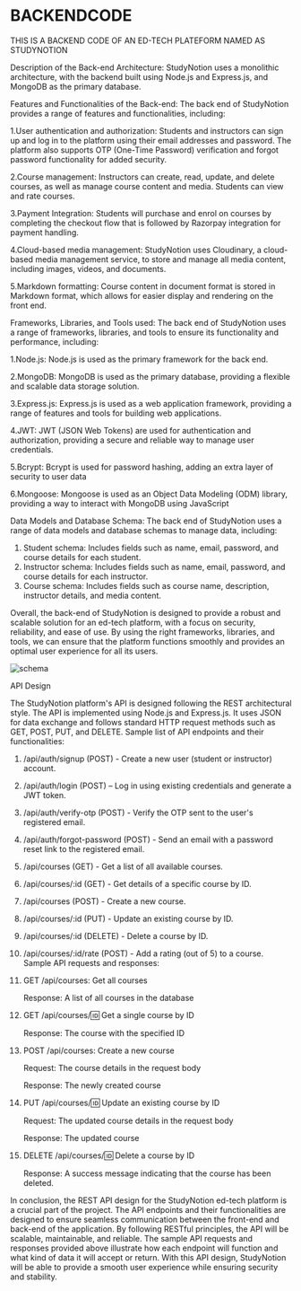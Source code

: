 # BACKENDCODE
THIS IS A BACKEND CODE OF AN ED-TECH PLATEFORM NAMED AS STUDYNOTION

Description of the Back-end Architecture: StudyNotion uses a monolithic architecture, with the backend built using Node.js and Express.js, and MongoDB as the primary database.

Features and Functionalities of the Back-end: The back end of StudyNotion provides a range of features and functionalities, including:

   1.User authentication and authorization: Students and instructors can sign up and log in to the platform using their email addresses and password. The platform also supports OTP (One-Time Password) verification and forgot password functionality for added security.
   
   2.Course management: Instructors can create, read, update, and delete courses, as well as manage course content and media. Students can view and rate courses.

   3.Payment Integration: Students will purchase and enrol on courses by completing the checkout flow that is followed by Razorpay integration for payment handling.

   4.Cloud-based media management: StudyNotion uses Cloudinary, a cloud-based media management service, to store and manage all media content, including images, videos, and documents.

   5.Markdown formatting: Course content in document format is stored in Markdown format, which allows for easier display and rendering on the front end.

Frameworks, Libraries, and Tools used: The back end of StudyNotion uses a range of frameworks, libraries, and tools to ensure its functionality and performance, including:

   1.Node.js: Node.js is used as the primary framework for the back end.
   
   2.MongoDB: MongoDB is used as the primary database, providing a flexible and scalable data storage solution.
   
  3.Express.js: Express.js is used as a web application framework, providing a range of features and tools for building web applications.
   
   4.JWT: JWT (JSON Web Tokens) are used for authentication and authorization, providing a secure and reliable way to manage user credentials.

   5.Bcrypt: Bcrypt is used for password hashing, adding an extra layer of security to user data

  6.Mongoose: Mongoose is used as an Object Data Modeling (ODM) library, providing a way to interact with MongoDB using JavaScript

Data Models and Database Schema:
The back end of StudyNotion uses a range of data models and database schemas to manage data, including:

1. Student schema: Includes fields such as name, email, password, and course details for each student.
2. Instructor schema: Includes fields such as name, email, password, and course details for each instructor.
3. Course schema: Includes fields such as course name, description, instructor details, and media content.


Overall, the back-end of StudyNotion is designed to provide a robust and scalable solution for an ed-tech platform, with a focus on security, reliability, and ease of use. By using the right frameworks, libraries, and tools, we can ensure that the platform functions smoothly and provides an optimal user experience for all its users.

![schema](https://github.com/aaannjali/BACKENDCODE/assets/121468990/37ac4c1a-6167-473b-9f8e-ed02ea2dafa9)




API Design

The StudyNotion platform's API is designed following the REST architectural style. The API is implemented using Node.js and Express.js. It uses JSON for data exchange and follows standard HTTP request methods such as GET, POST, PUT, and DELETE. Sample list of API endpoints and their functionalities:

 1. /api/auth/signup (POST) - Create a new user (student or instructor) account.
 2. /api/auth/login (POST) – Log in using existing credentials and generate a JWT token.
 3. /api/auth/verify-otp (POST) - Verify the OTP sent to the user's registered email.
 4. /api/auth/forgot-password (POST) - Send an email with a password reset link to the registered email.
 5. /api/courses (GET) - Get a list of all available courses.
 6. /api/courses/:id (GET) - Get details of a specific course by ID.
 7. /api/courses (POST) - Create a new course.
 8. /api/courses/:id (PUT) - Update an existing course by ID.
 9. /api/courses/:id (DELETE) - Delete a course by ID.
 10. /api/courses/:id/rate (POST) - Add a rating (out of 5) to a course. Sample API requests and responses:
 11. GET /api/courses: Get all courses

      Response: A list of all courses in the database
 13. GET /api/courses/🆔 Get a single course by ID

      Response: The course with the specified ID
 15. POST /api/courses: Create a new course

      Request: The course details in the request body

      Response: The newly created course
 16. PUT /api/courses/🆔 Update an existing course by ID

      Request: The updated course details in the request body

      Response: The updated course
 17. DELETE /api/courses/🆔 Delete a course by ID

      Response: A success message indicating that the course has been deleted.
  



In conclusion, the REST API design for the StudyNotion ed-tech platform is a crucial part of the project. The API endpoints and their functionalities are designed to ensure seamless communication between the front-end and back-end of the application. By following RESTful principles, the API will be scalable, maintainable, and reliable. The sample API requests and responses provided above illustrate how each endpoint will function and what kind of data it will accept or return. With this API design, StudyNotion will be able to provide a smooth user experience while ensuring security and stability.
  
